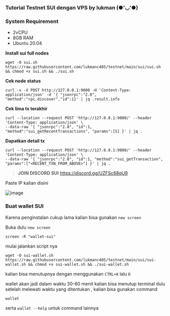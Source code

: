 ### Tutorial Testnet SUI dengan VPS by lukman (●'◡'●)

### **System Requirement**

- 2vCPU
- 8GB RAM
- Ubuntu 20.04

**Install sui full nodes**
```
wget -O sui.sh https://raw.githubusercontent.com/lukmanc405/testnet/main/sui/sui.sh && chmod +x sui.sh && ./sui.sh
```
**Cek node status**
```
curl -s -X POST http://127.0.0.1:9000 -H 'Content-Type: application/json' -d '{ "jsonrpc":"2.0", "method":"rpc.discover","id":1}' | jq .result.info
```
**Cek lima tx terakhir** 
```
curl --location --request POST 'http://127.0.0.1:9000/' --header 'Content-Type: application/json' \
--data-raw '{ "jsonrpc":"2.0", "id":1, "method":"sui_getRecentTransactions", "params":[5] }' | jq .
```
**Dapatkan detail tx**
```
curl --location --request POST 'http://127.0.0.1:9000/' --header 'Content-Type: application/json' \
--data-raw '{ "jsonrpc":"2.0", "id":1, "method":"sui_getTransaction", "params":["<RECENT_TXN_FROM_ABOVE>"] }' | jq .
```
>**JOIN DISCORD SUI**
https://discord.gg/UZFSc68qU9

Paste IP kalian disini

![image](https://user-images.githubusercontent.com/48665887/179150535-4287085d-91a5-4a6c-b6db-cd7346b662c0.png)

### Buat wallet SUI
Karena penginstalan cukup lama kalian bisa gunakan `new screen`

Buka dulu `new screen`

```
screen -R "wallet-sui"
```

mulai jalankan script nya
```
wget -O sui-wallet.sh https://raw.githubusercontent.com/lukmanc405/testnet/main/sui/sui-wallet.sh && chmod +x sui-wallet.sh && ./sui-wallet.sh
```

kalian bisa menutupnya dengan menggunakan `CTRL+A` lalu `D`

wallet akan jadi dalam waktu 30-60 menit kalian bisa menutup terminal dulu
setelah melewati waktu yang ditentukan , kalian bisa gunakan command 

```
wallet
```

serta `wallet --help` untuk command lainnya
